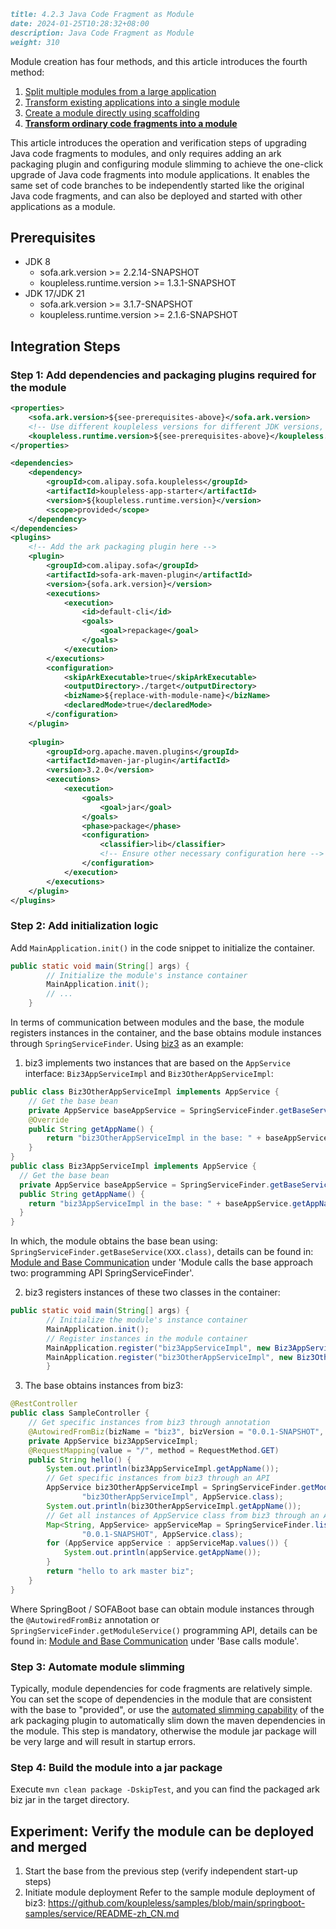 ```markdown
title: 4.2.3 Java Code Fragment as Module
date: 2024-01-25T10:28:32+08:00
description: Java Code Fragment as Module
weight: 310
```

Module creation has four methods, and this article introduces the fourth method:

1. [Split multiple modules from a large application](/docs/contribution-guidelines/split-module-tool/split-module-tool-intro/)
2. [Transform existing applications into a single module](/docs/tutorials/module-create/springboot-and-sofaboot/)
3. [Create a module directly using scaffolding](/docs/tutorials/module-create/init-by-archetype/)
4. **[Transform ordinary code fragments into a module](/docs/tutorials/module-create/main-biz/)**

This article introduces the operation and verification steps of upgrading Java code fragments to modules, and only requires adding an ark packaging plugin and configuring module slimming to achieve the one-click upgrade of Java code fragments into module applications. It enables the same set of code branches to be independently started like the original Java code fragments, and can also be deployed and started with other applications as a module.

## Prerequisites
- JDK 8
    - sofa.ark.version >= 2.2.14-SNAPSHOT
    - koupleless.runtime.version >= 1.3.1-SNAPSHOT
- JDK 17/JDK 21
    - sofa.ark.version >= 3.1.7-SNAPSHOT
    - koupleless.runtime.version >= 2.1.6-SNAPSHOT

## Integration Steps
### Step 1: Add dependencies and packaging plugins required for the module
```xml
<properties>
    <sofa.ark.version>${see-prerequisites-above}</sofa.ark.version>
    <!-- Use different koupleless versions for different JDK versions, see: https://koupleless.io/docs/tutorials/module-development/runtime-compatibility-list/#%E6%A1%86%E6%9E%B6%E8%87%AA%E8%BA%AB%E5%90%84%E7%89%88%E6%9C%AC%E5%85%BC%E5%AE%B9%E6%80%A7%E5%85%B3%E7%B3%BB -->
    <koupleless.runtime.version>${see-prerequisites-above}</koupleless.runtime.version>
</properties>

<dependencies>
    <dependency>
        <groupId>com.alipay.sofa.koupleless</groupId>
        <artifactId>koupleless-app-starter</artifactId>
        <version>${koupleless.runtime.version}</version>
        <scope>provided</scope>
    </dependency>
</dependencies>
<plugins>
    <!-- Add the ark packaging plugin here -->
    <plugin>
        <groupId>com.alipay.sofa</groupId>
        <artifactId>sofa-ark-maven-plugin</artifactId>
        <version>{sofa.ark.version}</version>
        <executions>
            <execution>
                <id>default-cli</id>
                <goals>
                    <goal>repackage</goal>
                </goals>
            </execution>
        </executions>
        <configuration>
            <skipArkExecutable>true</skipArkExecutable>
            <outputDirectory>./target</outputDirectory>
            <bizName>${replace-with-module-name}</bizName>
            <declaredMode>true</declaredMode>
        </configuration>
    </plugin>
    
    <plugin>
        <groupId>org.apache.maven.plugins</groupId>
        <artifactId>maven-jar-plugin</artifactId>
        <version>3.2.0</version>
        <executions>
            <execution>
                <goals>
                    <goal>jar</goal>
                </goals>
                <phase>package</phase>
                <configuration>
                    <classifier>lib</classifier>
                    <!-- Ensure other necessary configuration here -->
                </configuration>
            </execution>
        </executions>
    </plugin>
</plugins>
```

### Step 2: Add initialization logic

Add `MainApplication.init()` in the code snippet to initialize the container.

```java
public static void main(String[] args) {
        // Initialize the module's instance container
        MainApplication.init();
        // ...
    }
```
In terms of communication between modules and the base, the module registers instances in the container, and the base obtains module instances through `SpringServiceFinder`. Using [biz3](https://github.com/koupleless/samples/tree/main/springboot-samples/service/biz3) as an example:

1. biz3 implements two instances that are based on the `AppService` interface: `Biz3AppServiceImpl` and `Biz3OtherAppServiceImpl`:
```java
public class Biz3OtherAppServiceImpl implements AppService {
    // Get the base bean
    private AppService baseAppService = SpringServiceFinder.getBaseService(AppService.class);
    @Override
    public String getAppName() {
        return "biz3OtherAppServiceImpl in the base: " + baseAppService.getAppName();
    }
}
public class Biz3AppServiceImpl implements AppService {
  // Get the base bean
  private AppService baseAppService = SpringServiceFinder.getBaseService(AppService.class);
  public String getAppName() {
    return "biz3AppServiceImpl in the base: " + baseAppService.getAppName();
  }
}
```
In which, the module obtains the base bean using: `SpringServiceFinder.getBaseService(XXX.class)`, details can be found in: [Module and Base Communication](/docs/tutorials/module-development/module-and-base-communication/) under 'Module calls the base approach two: programming API SpringServiceFinder'.

2. biz3 registers instances of these two classes in the container:
```java
public static void main(String[] args) {
        // Initialize the module's instance container
        MainApplication.init();
        // Register instances in the module container
        MainApplication.register("biz3AppServiceImpl", new Biz3AppServiceImpl());
        MainApplication.register("biz3OtherAppServiceImpl", new Biz3OtherAppServiceImpl());
        }
```
3. The base obtains instances from biz3:
```java
@RestController
public class SampleController {
    // Get specific instances from biz3 through annotation
    @AutowiredFromBiz(bizName = "biz3", bizVersion = "0.0.1-SNAPSHOT", name = "biz3AppServiceImpl")
    private AppService biz3AppServiceImpl;
    @RequestMapping(value = "/", method = RequestMethod.GET)
    public String hello() {
        System.out.println(biz3AppServiceImpl.getAppName());
        // Get specific instances from biz3 through an API
        AppService biz3OtherAppServiceImpl = SpringServiceFinder.getModuleService("biz3", "0.0.1-SNAPSHOT",
                "biz3OtherAppServiceImpl", AppService.class);
        System.out.println(biz3OtherAppServiceImpl.getAppName());
        // Get all instances of AppService class from biz3 through an API
        Map<String, AppService> appServiceMap = SpringServiceFinder.listModuleServices("biz3",
                "0.0.1-SNAPSHOT", AppService.class);
        for (AppService appService : appServiceMap.values()) {
            System.out.println(appService.getAppName());
        }
        return "hello to ark master biz";
    }
}
```
Where SpringBoot / SOFABoot base can obtain module instances through the `@AutowiredFromBiz` annotation or `SpringServiceFinder.getModuleService()` programming API, details can be found in: [Module and Base Communication](/docs/tutorials/module-development/module-and-base-communication/) under 'Base calls module'.

### Step 3: Automate module slimming
Typically, module dependencies for code fragments are relatively simple. You can set the scope of dependencies in the module that are consistent with the base to "provided", or use the [automated slimming capability](/docs/tutorials/module-development/module-slimming.md) of the ark packaging plugin to automatically slim down the maven dependencies in the module. This step is mandatory, otherwise the module jar package will be very large and will result in startup errors.

### Step 4: Build the module into a jar package
Execute `mvn clean package -DskipTest`, and you can find the packaged ark biz jar in the target directory.

## Experiment: Verify the module can be deployed and merged
1. Start the base from the previous step (verify independent start-up steps)
2. Initiate module deployment
   Refer to the sample module deployment of biz3: https://github.com/koupleless/samples/blob/main/springboot-samples/service/README-zh_CN.md
```